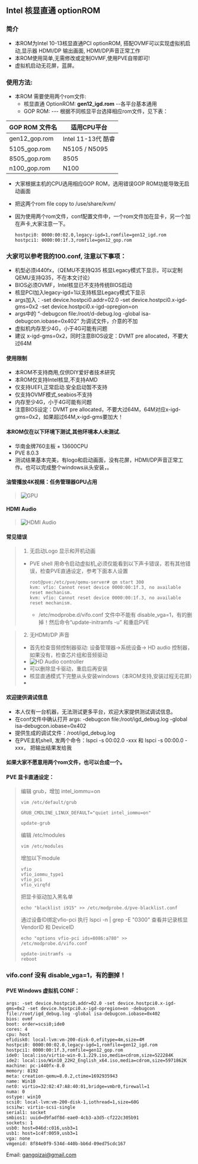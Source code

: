 ## Intel 核显直通 optionROM


### 简介
  - 本ROM为Intel 10-13核显直通PCI optionROM, 搭配OVMF可以实现虚拟机启动,显示器 HDMI/DP 输出画面, HDMI/DP声音正常工作
  - 本ROM使用简单,无需修改或定制OVMF,使用PVE自带即可!
  - 虚拟机启动无花屏，蓝屏。


### 使用方法:

+ 本ROM 需要使用两个rom文件:
  - 核显直通 OptionROM: **gen12_igd.rom**   --各平台基本通用
  - GOP ROM:  --- 根据不同核显平台选择相应rom文件，见下表：

GOP ROM 文件名         | 适用CPU平台
----------------------|----------------------------
gen12_gop.rom         | Intel 11-13代 酷睿 
5105_gop.rom          | N5105 / N5095
8505_gop.rom          | 8505
n100_gop.rom          | N100

  - 大家根据主机的CPU选用相应GOP ROM，选用错误GOP ROM功能导致无启动画面

+ 把这两个rom file copy to /use/share/kvm/
+ 因为使用两个rom文件，conf配置文件中，一个rom文件加在显卡，另一个加在声卡,大家注意一下。

   ```
   hostpci0: 0000:00:02.0,legacy-igd=1,romfile=gen12_igd.rom
   hostpci1: 0000:00:1f.3,romfile=gen12_gop.rom
   ```

### 大家可以参考我的100.conf, 注意以下事项：
 + 机型必须i440fx，（QEMU不支持Q35 核显Legacy模式下显示，可以定制QEMU支持Q35，不在本文讨论）
 + BIOS必须OVMF，Intel核显已不支持传统BIOS启动
 + 核显PCI加入legacy-igd=1以支持核显Legacy模式下显示
 + args加入：-set device.hostpci0.addr=02.0 -set device.hostpci0.x-igd-gms=0x2 -set device.hostpci0.x-igd-opregion=on
 + args中的 “-debugcon file:/root/d-debug.log -global isa-debugcon.iobase=0x402” 为调试文件，介意的不加
 + 虚拟机内存至少4G，小于4G可能有问题
 + 建议 x-igd-gms=0x2，同时注意BIOS设定：DVMT pre allocated，不要大过64M 


#### 使用限制

+ 本ROM不支持商用,仅供DIY爱好者技术研究
+ 本ROM仅支持Intel核显,不支持AMD
+ 仅支持UEFI,正常启动.安全启动暂不支持
+ 仅支持OVMF模式,seabios不支持
+ 内存至少4G，小于4G可能有问题
+ 注意BIOS设定：DVMT pre allocated，不要大过64M，64M对应x-igd-gms=0x2，如果超过64M,x-igd-gms要加大！


#### 本ROM仅在以下环境下测试,其他环境本人未测试.
+ 华南金牌760主板 + 13600CPU
+ PVE 8.0.3
+ 测试结果基本完美，有logo和启动画面，没有花屏，HDMI/DP声音正常工作。也可以完成整个windows从头安装，。

#### 油管播放4K视频：任务管理器GPU占用
> ![GPU](https://raw.githubusercontent.com/gangqizai/igd/main/test_screenshot/task_manager.PNG "GPU")

#### HDMI Audio 
> ![HDMI Audio](https://raw.githubusercontent.com/gangqizai/igd/main/test_screenshot/hdmi-audio.PNG "HDMI Audio")

#### 常见错误
> 1. 无启动Logo 显示和开机动画
> + PVE shell 用命令启动虚拟机,必须仅能看到以下声卡错误，若有其他错误，检查PVE直通设定，参考下面本人设置
>   ```
>   root@pve:/etc/pve/qemu-server# qm start 300
>   kvm: vfio: Cannot reset device 0000:00:1f.3, no available reset mechanism.
>   kvm: vfio: Cannot reset device 0000:00:1f.3, no available reset mechanism.
>   ```
>   + /etc/modprobe.d/vifo.conf 文件中不能有 disable_vga=1，有的删掉！然后命令“update-initramfs -u” 和重启PVE
   
> 2. 无HDMI/DP 声音
> + 首先检查音频控制器驱动: 设备管理器->系统设备-> HD audio 控制器，如果没有，检查芯片组和音频驱动
> + ![HD Audio controller](https://raw.githubusercontent.com/gangqizai/igd/main/test_screenshot/hdmi-audio-controller.PNG "HD Audio Controller")
> + 可以删除显卡驱动，重启后再安装
> + 核显直通模式下完整从头安装windows（本ROM支持,安装过程无花屏）
> + 

#### 欢迎提供调试信息
+ 本人仅有一台机器，无法测试更多平台，欢迎大家提供测试调试信息。
+ 在conf文件中确认打开 args: -debugcon file:/root/igd_debug.log -global isa-debugcon.iobase=0x402
+ 提供生成的调试文件：/root/igd_debug.log
+ 在PVE主机shell, 发两个命令：lspci -s 00:02.0 -xxx 和 lspci -s 00:00.0 -xxx， 把输出结果发给我


#### 如果大家不愿意用两个rom文件，也可以合成一个。

#### PVE 显卡直通设定：

>  编辑 grub，增加 intel_iommu=on
> ```
> vim /etc/default/grub
> ```
> ```
> GRUB_CMDLINE_LINUX_DEFAULT="quiet intel_iommu=on"
> ```
> ```
> update-grub
> ```
>
> 编辑 /etc/modules
> ```
> vim /etc/modules
> ```
> 增加以下module
> ```
> vfio
> vfio_iommu_type1
> vfio_pci
> vfio_virqfd
> ```
> 把显卡驱动加入黑名单
> ```
> echo "blacklist i915" >> /etc/modprobe.d/pve-blacklist.conf
> ```
> 通过设备ID绑定vfio-pci
> 执行 lspci -n | grep -E "0300" 查看并记录核显 VendorID 和 DeviceID
>
> ```
> echo "options vfio-pci ids=8086:a780" >> /etc/modprobe.d/vifo.conf
> ```
> ```
> update-initramfs -u
> reboot
> ```
### vifo.conf 没有 disable_vga=1，有的删掉！

#### PVE Windows 虚拟机 CONF：

```
args: -set device.hostpci0.addr=02.0 -set device.hostpci0.x-igd-gms=0x2 -set device.hostpci0.x-igd-opregion=on -debugcon file:/root/igd_debug.log -global isa-debugcon.iobase=0x402
bios: ovmf
boot: order=scsi0;ide0
cores: 4
cpu: host
efidisk0: local-lvm:vm-200-disk-0,efitype=4m,size=4M
hostpci0: 0000:00:02.0,legacy-igd=1,romfile=gen12_igd.rom
hostpci1: 0000:00:1f.3,romfile=gen12_gop.rom
ide0: local:iso/virtio-win-0.1.229.iso,media=cdrom,size=522284K
ide2: local:iso/Win10_22H2_English_x64.iso,media=cdrom,size=5971862K
machine: pc-i440fx-8.0
memory: 8192
meta: creation-qemu=8.0.2,ctime=1692935943
name: Win10
net0: virtio=32:02:47:A8:40:01,bridge=vmbr0,firewall=1
numa: 0
ostype: win10
scsi0: local-lvm:vm-200-disk-1,iothread=1,size=60G
scsihw: virtio-scsi-single
serial1: socket
smbios1: uuid=d9fadf8d-eae0-4cb3-a3d5-cf222c305b91
sockets: 1
usb0: host=046d:c016,usb3=1
usb1: host=1c4f:0059,usb3=1
vga: none
vmgenid: 8f84e0f9-534d-440b-bb6d-09ed75cdc167
```

Email: gangqizai@gmail.com
